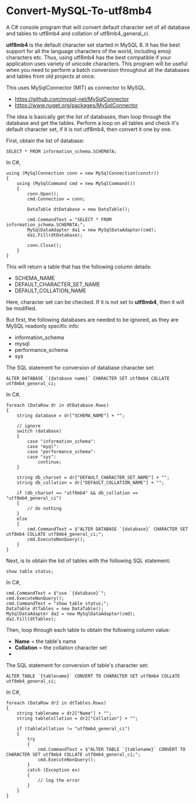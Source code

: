 # Convert-MySQL-To-utf8mb4

A C# console program that will convert default character set of all database and tables to utf8mb4 and collation of utf8mb4_general_ci.

<b>utf8mb4</b> is the default character set started in MySQL 8. It has the best support for all the language characters of the world, including emoji characters etc. Thus, using utf8mb4 has the best compatible if your application uses variety of unicode characters. This program will be useful when you need to perform a batch conversion throughout all the databases and tables from old projects at once.

This uses MySqlConnector (MIT) as connector to MySQL.

- https://github.com/mysql-net/MySqlConnector
- https://www.nuget.org/packages/MySqlConnector

The idea is basically get the list of databases, then loop through the database and get the tables. Perform a loop on all tables and check it's default character set, if it is not utf8mb4, then convert it one by one.

First, obtain the list of database:
```
SELECT * FROM information_schema.SCHEMATA;
```
In C#,
```
using (MySqlConnection conn = new MySqlConnection(constr))
{
    using (MySqlCommand cmd = new MySqlCommand())
    {
        conn.Open();
        cmd.Connection = conn;

        DataTable dtDatabase = new DataTable();

        cmd.CommandText = "SELECT * FROM information_schema.SCHEMATA;";
        MySqlDataAdapter da1 = new MySqlDataAdapter(cmd);
        da1.Fill(dtDatabase);

        conn.Close();
    }
}
```
This will return a table that has the following column details:

- SCHEMA_NAME
- DEFAULT_CHARACTER_SET_NAME
- DEFAULT_COLLATION_NAME

Here, character set can be checked. If it is not set to <b>utf8mb4</b>, then it will be modified.

But first, the following databases are needed to be ignored, as they are MySQL readonly specific info:

- information_schema
- mysql
- performance_schema
- sys

The SQL statement for conversion of database character set:
```
ALTER DATABASE `{database name}` CHARACTER SET utf8mb4 COLLATE utf8mb4_general_ci;
```
In C#,
```
foreach (DataRow dr in dtDatabase.Rows)
{
    string database = dr["SCHEMA_NAME"] + "";

    // ignore
    switch (database)
    {
        case "information_schema":
        case "myql":
        case "performance_schema":
        case "sys":
            continue;
    }

    string db_charset = dr["DEFAULT_CHARACTER_SET_NAME"] + "";
    string db_collation = dr["DEFAULT_COLLATION_NAME"] + "";

    if (db_charset == "utf8mb4" && db_collation == "utf8mb4_general_ci")
    {
        // do nothing
    }
    else
    {
        cmd.CommandText = $"ALTER DATABASE `{database}` CHARACTER SET utf8mb4 COLLATE utf8mb4_general_ci;";
        cmd.ExecuteNonQuery();
    }
}
```
Next, is to obtain the list of tables with the following SQL statement:
```
show table status;
```
In C#,
```
cmd.CommandText = $"use `{database}`";
cmd.ExecuteNonQuery();
cmd.CommandText = "show table status;";
DataTable dtTables = new DataTable();
MySqlDataAdapter da2 = new MySqlDataAdapter(cmd);
da2.Fill(dtTables);
```
Then, loop through each table to obtain the following column value:

- <b>Name</b> = the table's name
- <b>Collation</b> = the collation character set
- 
The SQL statement for conversion of table's character set:
```
ALTER TABLE `{tablename}` CONVERT TO CHARACTER SET utf8mb4 COLLATE utf8mb4_general_ci;
```
In C#,
```
foreach (DataRow dr2 in dtTables.Rows)
{
    string tablename = dr2["Name"] + "";
    string tableCollation = dr2["Collation"] + "";

    if (tableCollation != "utf8mb4_general_ci")
    {
        try
        {
            cmd.CommandText = $"ALTER TABLE `{tablename}` CONVERT TO CHARACTER SET utf8mb4 COLLATE utf8mb4_general_ci;";
            cmd.ExecuteNonQuery();
        }
        catch (Exception ex)
        {
            // log the error
        }
    }
}
```
